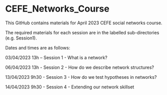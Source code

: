 # CEFE_Networks_Course

This GitHub contains materials for April 2023 CEFE social networks course.

The required materials for each session are in the labelled sub-directories (e.g. Session1).

Dates and times are as follows:

03/04/2023 13h – Session 1 - What is a network?

06/04/2023 13h - Session 2 - How do we describe network structures?

13/04/2023 9h30 - Session 3 - How do we test hypotheses in networks?

14/04/2023 9h30 - Session 4 - Extending our network skillset


